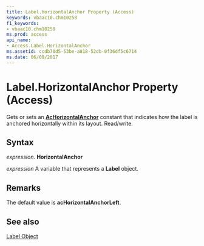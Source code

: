 ```yaml
---
title: Label.HorizontalAnchor Property (Access)
keywords: vbaac10.chm10258
f1_keywords:
- vbaac10.chm10258
ms.prod: access
api_name:
- Access.Label.HorizontalAnchor
ms.assetid: ccdb70d5-53be-a818-52db-0f36df5c6714
ms.date: 06/08/2017
---
```



# Label.HorizontalAnchor Property (Access)

Gets or sets an  **[AcHorizontalAnchor](Access.AcHorizontalAnchor.md)** constant that indicates how the label is anchored horizontally within its layout. Read/write.


## Syntax

 _expression_. **HorizontalAnchor**

 _expression_ A variable that represents a **Label** object.


## Remarks

The default value is  **acHorizontalAnchorLeft**.


## See also


[Label Object](Access.Label.md)

